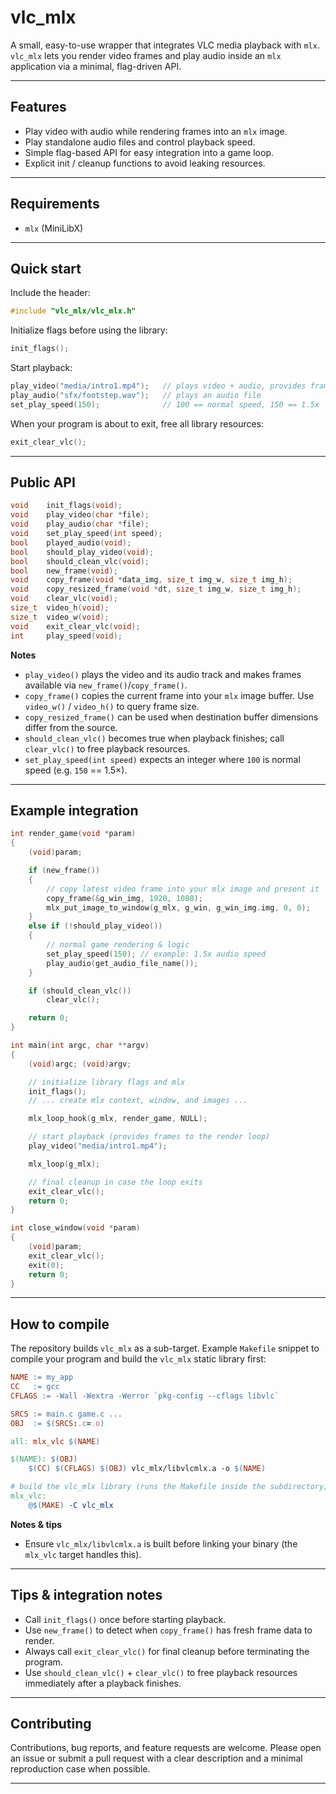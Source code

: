 # vlc\_mlx

A small, easy-to-use wrapper that integrates VLC media playback with `mlx`.
`vlc_mlx` lets you render video frames and play audio inside an `mlx` application via a minimal, flag-driven API.

---

## Features

* Play video with audio while rendering frames into an `mlx` image.
* Play standalone audio files and control playback speed.
* Simple flag-based API for easy integration into a game loop.
* Explicit init / cleanup functions to avoid leaking resources.

---

## Requirements

* `mlx` (MiniLibX)

---

## Quick start

Include the header:

```c
#include "vlc_mlx/vlc_mlx.h"
```

Initialize flags before using the library:

```c
init_flags();
```

Start playback:

```c
play_video("media/intro1.mp4");   // plays video + audio, provides frames to render
play_audio("sfx/footstep.wav");   // plays an audio file
set_play_speed(150);              // 100 == normal speed, 150 == 1.5x
```

When your program is about to exit, free all library resources:

```c
exit_clear_vlc();
```

---

## Public API

```c
void    init_flags(void);
void    play_video(char *file);
void    play_audio(char *file);
void    set_play_speed(int speed);
bool    played_audio(void);
bool    should_play_video(void);
bool    should_clean_vlc(void);
bool    new_frame(void);
void    copy_frame(void *data_img, size_t img_w, size_t img_h);
void    copy_resized_frame(void *dt, size_t img_w, size_t img_h);
void    clear_vlc(void);
size_t  video_h(void);
size_t  video_w(void);
void    exit_clear_vlc(void);
int     play_speed(void);
```

**Notes**

* `play_video()` plays the video and its audio track and makes frames available via `new_frame()`/`copy_frame()`.
* `copy_frame()` copies the current frame into your `mlx` image buffer. Use `video_w()` / `video_h()` to query frame size.
* `copy_resized_frame()` can be used when destination buffer dimensions differ from the source.
* `should_clean_vlc()` becomes true when playback finishes; call `clear_vlc()` to free playback resources.
* `set_play_speed(int speed)` expects an integer where `100` is normal speed (e.g. `150` == 1.5×).

---

## Example integration

```c
int render_game(void *param)
{
    (void)param;

    if (new_frame())
    {
        // copy latest video frame into your mlx image and present it
        copy_frame(&g_win_img, 1920, 1080);
        mlx_put_image_to_window(g_mlx, g_win, g_win_img.img, 0, 0);
    }
    else if (!should_play_video())
    {
        // normal game rendering & logic
        set_play_speed(150); // example: 1.5x audio speed
        play_audio(get_audio_file_name());
    }

    if (should_clean_vlc())
        clear_vlc();

    return 0;
}

int main(int argc, char **argv)
{
    (void)argc; (void)argv;

    // initialize library flags and mlx
    init_flags();
    // ... create mlx context, window, and images ...

    mlx_loop_hook(g_mlx, render_game, NULL);

    // start playback (provides frames to the render loop)
    play_video("media/intro1.mp4");

    mlx_loop(g_mlx);

    // final cleanup in case the loop exits
    exit_clear_vlc();
    return 0;
}

int close_window(void *param)
{
    (void)param;
    exit_clear_vlc();
    exit(0);
    return 0;
}
```

---

## How to compile

The repository builds `vlc_mlx` as a sub-target. Example `Makefile` snippet to compile your program and build the `vlc_mlx` static library first:

```makefile
NAME := my_app
CC   := gcc
CFLAGS := -Wall -Wextra -Werror `pkg-config --cflags libvlc` 

SRCS := main.c game.c ...
OBJ  := $(SRCS:.c=.o)

all: mlx_vlc $(NAME)

$(NAME): $(OBJ)
	$(CC) $(CFLAGS) $(OBJ) vlc_mlx/libvlcmlx.a -o $(NAME)

# build the vlc_mlx library (runs the Makefile inside the subdirectory)
mlx_vlc:
	@$(MAKE) -C vlc_mlx
```

**Notes & tips**

* Ensure `vlc_mlx/libvlcmlx.a` is built before linking your binary (the `mlx_vlc` target handles this).

---

## Tips & integration notes

* Call `init_flags()` once before starting playback.
* Use `new_frame()` to detect when `copy_frame()` has fresh frame data to render.
* Always call `exit_clear_vlc()` for final cleanup before terminating the program.
* Use `should_clean_vlc()` + `clear_vlc()` to free playback resources immediately after a playback finishes.

---

## Contributing

Contributions, bug reports, and feature requests are welcome. Please open an issue or submit a pull request with a clear description and a minimal reproduction case when possible.

---
